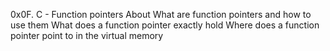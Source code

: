 0x0F. C - Function pointers
About
What are function pointers and how to use them
What does a function pointer exactly hold
Where does a function pointer point to in the virtual memory
